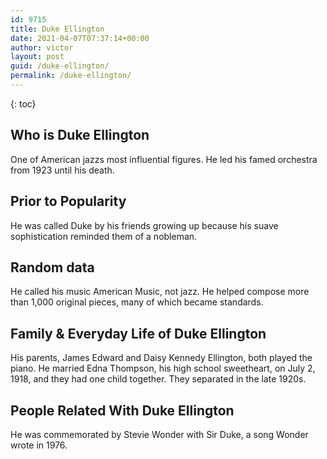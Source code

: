 ```yaml
---
id: 9715
title: Duke Ellington
date: 2021-04-07T07:37:14+00:00
author: victor
layout: post
guid: /duke-ellington/
permalink: /duke-ellington/
---
```



{: toc}


## Who is Duke Ellington



One of American jazzs most influential figures. He led his famed orchestra from 1923 until his death.

                
                
                
## Prior to Popularity



He was called Duke by his friends growing up because his suave sophistication reminded them of a nobleman.

                
                
                
## Random data



He called his music American Music, not jazz. He helped compose more than 1,000 original pieces, many of which became standards.

                
                
                
## Family & Everyday Life of Duke Ellington



His parents, James Edward and Daisy Kennedy Ellington, both played the piano. He married Edna Thompson, his high school sweetheart, on July 2, 1918, and they had one child together. They separated in the late 1920s.

                
                
                
## People Related With Duke Ellington



He was commemorated by Stevie Wonder with Sir Duke, a song Wonder wrote in 1976.

                
              
            
          
          
          